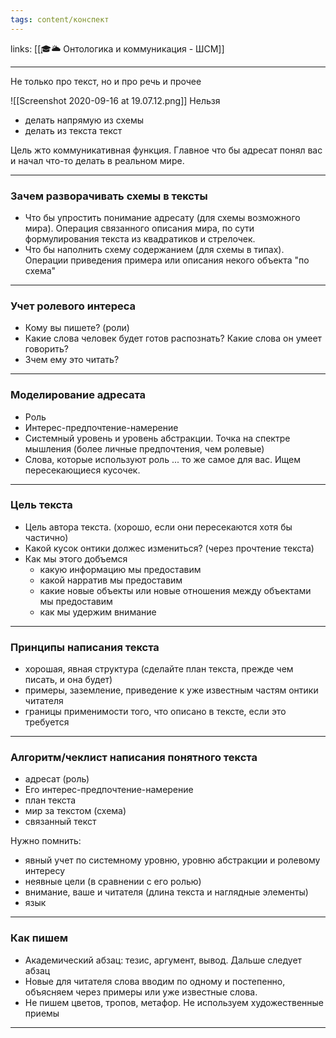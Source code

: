 ```yaml
---
tags: content/конспект
---
```

links: [[🎓🌥️ Онтологика и коммуникация - ШСМ]]

---


Не только про текст, но и про речь и прочее

![[Screenshot 2020-09-16 at 19.07.12.png]]
Нельзя 
- делать напрямую из схемы
- делать из текста текст

Цель жто коммуникативная функция. Главное что бы адресат понял вас и начал что-то делать в реальном мире.

---
### Зачем разворачивать схемы в тексты
- Что бы упростить понимание адресату (для схемы возможного мира). Операция связанного описания мира, по сути формулирования текста из квадратиков и стрелочек.
- Что бы наполнить схему содержанием (для схемы в типах). Операции приведения примера или описания некого объекта "по схема"

---
### Учет ролевого интереса
- Кому вы пишете? (роли)
- Какие слова человек будет готов распознать? Какие слова он умеет говорить?
- Зчем ему это читать?

---
### Моделирование адресата
- Роль
- Интерес-предпочтение-намерение
- Системный уровень и уровень абстракции. Точка на спектре мышления (более личные предпочтения, чем ролевые)
- Слова, которые используют роль
... то же самое для вас. Ищем пересекающиеся кусочек.

---

### Цель текста
- Цель автора текста. (хорошо, если они пересекаются хотя бы частично)
- Какой кусок онтики должес измениться? (через прочтение текста)
- Как мы этого добъемся
    - какую информацию мы предоставим
    - какой нарратив мы предоставим
    - какие новые объекты или новые отношения между объектами мы предоставим
    - как мы удержим внимание

---

### Принципы написания текста
- хорошая, явная структура (сделайте план текста, прежде чем писать, и она будет)
- примеры, заземление, приведение к уже известным частям онтики читателя
- границы применимости того, что описано в тексте, если это требуется

---
### Алгоритм/чеклист написания понятного текста
- адресат (роль)
- Его интерес-предпочтение-намерение
- план текста
- мир за текстом (схема)
- связанный текст

Нужно помнить:
- явный учет по системному уровню, уровню абстракции и ролевому интересу
- неявные цели (в сравнении с его ролью)
- внимание, ваше и читателя (длина текста и наглядные элементы)
- язык

---

### Как пишем
- Академический абзац: тезис, аргумент, вывод. Дальше следует абзац
- Новые для читателя слова вводим по одному и постепенно, объясняем через примеры или уже известные слова.
- Не пишем цветов, тропов, метафор. Не используем художественные приемы

---

